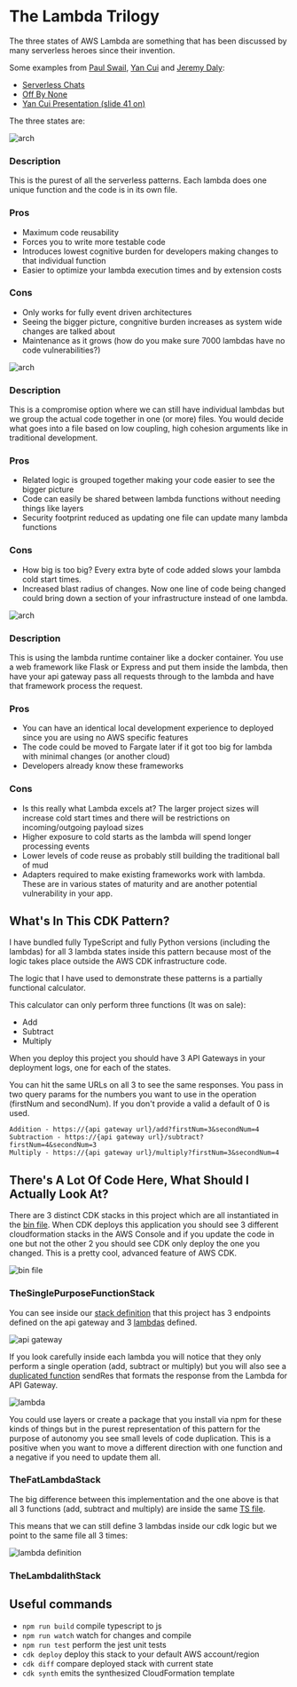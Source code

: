 # The Lambda Trilogy

The three states of AWS Lambda are something that has been discussed by many serverless heroes since their invention.

Some examples from [Paul Swail](https://twitter.com/paulswail), [Yan Cui](https://twitter.com/theburningmonk) and [Jeremy Daly](https://twitter.com/jeremy_daly):
- [Serverless Chats](https://www.serverlesschats.com/41)
- [Off By None](https://www.jeremydaly.com/newsletter-issue-63/)
- [Yan Cui Presentation (slide 41 on)](https://www.slideshare.net/theburningmonk/beware-the-potholes-on-the-road-to-serverless-224107000)

The three states are:

![arch](img/the-single-purpose-function.png)

### Description
This is the purest of all the serverless patterns. Each lambda does one unique function and the code is in its own file.

### Pros
- Maximum code reusability
- Forces you to write more testable code
- Introduces lowest cognitive burden for developers making changes to that individual function
- Easier to optimize your lambda execution times and by extension costs

### Cons
- Only works for fully event driven architectures
- Seeing the bigger picture, congnitive burden increases as system wide changes are talked about
- Maintenance as it grows (how do you make sure 7000 lambdas have no code vulnerabilities?)

![arch](img/the-fat-lambda.png)

### Description
This is a compromise option where we can still have individual lambdas but we group the actual code together in one (or more) files. You would decide what goes into a file based on low coupling, high cohesion arguments like in traditional development.

### Pros
- Related logic is grouped together making your code easier to see the bigger picture
- Code can easily be shared between lambda functions without needing things like layers
- Security footprint reduced as updating one file can update many lambda functions

### Cons
- How big is too big? Every extra byte of code added slows your lambda cold start times.
- Increased blast radius of changes. Now one line of code being changed could bring down a section of your infrastructure instead of one lambda.

![arch](img/the-lambda-lith.png)

### Description
This is using the lambda runtime container like a docker container. You use a web framework like Flask or Express and put them inside the lambda, then have your api gateway pass all requests through to the lambda and have that framework process the request.

### Pros
- You can have an identical local development experience to deployed since you are using no AWS specific features
- The code could be moved to Fargate later if it got too big for lambda with minimal changes (or another cloud)
- Developers already know these frameworks

### Cons
- Is this really what Lambda excels at? The larger project sizes will increase cold start times and there will be restrictions on incoming/outgoing payload sizes
- Higher exposure to cold starts as the lambda will spend longer processing events
- Lower levels of code reuse as probably still building the traditional ball of mud
- Adapters required to make existing frameworks work with lambda. These are in various states of maturity and are another potential vulnerability in your app.

## What's In This CDK Pattern?
I have bundled fully TypeScript and fully Python versions (including the lambdas) for all 3 lambda states inside this pattern because most of the logic takes place outside the AWS CDK infrastructure code.

The logic that I have used to demonstrate these patterns is a partially functional calculator.

This calculator can only perform three functions (It was on sale):
- Add
- Subtract
- Multiply

When you deploy this project you should have 3 API Gateways in your deployment logs, one for each of the states.

You can hit the same URLs on all 3 to see the same responses. You pass in two query params for the numbers you want to use in the operation (firstNum and secondNum). If you don't provide a valid a default of 0 is used.

```
Addition - https://{api gateway url}/add?firstNum=3&secondNum=4
Subtraction - https://{api gateway url}/subtract?firstNum=4&secondNum=3
Multiply - https://{api gateway url}/multiply?firstNum=3&secondNum=4
```

## There's A Lot Of Code Here, What Should I Actually Look At?

There are 3 distinct CDK stacks in this project which are all instantiated in the [bin file](bin/the-lambda-trilogy.ts). When CDK deploys this application you should see 3 different cloudformation stacks in the AWS Console and if you update the code in one but not the other 2 you should see CDK only deploy the one you changed. This is a pretty cool, advanced feature of AWS CDK.

![bin file](img/bin.png)

### TheSinglePurposeFunctionStack

You can see inside our [stack definition](lib/the-single-purpose-function-stack.ts) that this project has 3 endpoints defined on the api gateway and 3 [lambdas](lambdas/single-purpose-function) defined. 

![api gateway](img/spf_apigw.png)

If you look carefully inside each lambda you will notice that they only perform a single operation (add, subtract or multiply) but you will also see a [duplicated function](lambdas/single-purpose-function/add.ts#L16) sendRes that formats the response from the Lambda for API Gateway. 

![lambda](img/spf_add_lambda.png)

You could use layers or create a package that you install via npm for these kinds of things but in the purest representation of this pattern for the purpose of autonomy you see small levels of code duplication. This is a positive when you want to move a different direction with one function and a negative if you need to update them all.

### TheFatLambdaStack

The big difference between this implementation and the one above is that all 3 functions (add, subtract and multiply) are inside the same [TS file](lambdas/fat-lambda/fat-lambda.ts).

This means that we can still define 3 lambdas inside our cdk logic but we point to the same file all 3 times:

![lambda definition](fl_cdk.png)

### TheLambdalithStack

## Useful commands

 * `npm run build`   compile typescript to js
 * `npm run watch`   watch for changes and compile
 * `npm run test`    perform the jest unit tests
 * `cdk deploy`      deploy this stack to your default AWS account/region
 * `cdk diff`        compare deployed stack with current state
 * `cdk synth`       emits the synthesized CloudFormation template
